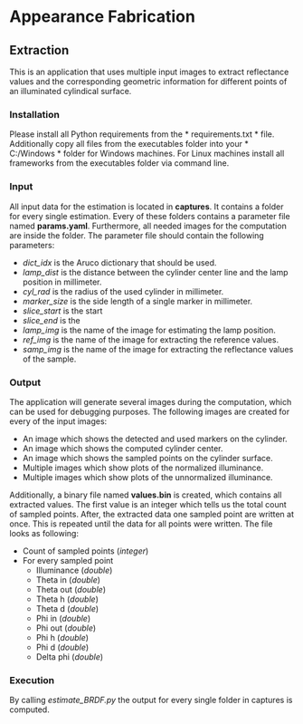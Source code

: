 # Appearance Fabrication
## Extraction

This is an application that uses multiple input images to extract reflectance values and the corresponding geometric information for different points of an illuminated cylindical surface. 

### Installation
Please install all Python requirements from the * requirements.txt * file. Additionally copy all files from the executables folder into your * C:/Windows * folder for Windows machines. For Linux machines install all frameworks from the executables folder via command line.

### Input 

All input data for the estimation is located in **captures**. It contains a folder for every single estimation. Every of these folders contains a parameter file named **params.yaml**. Furthermore, all needed images for the computation are inside the folder. The parameter file should contain the following parameters: 
* _dict_idx_ is the Aruco dictionary that should be used.
* _lamp_dist_ is the distance between the cylinder center line and the lamp position in millimeter.
* _cyl_rad_ is the radius of the used cylinder in millimeter.
* _marker_size_ is the side length of a single marker in millimeter.
* _slice_start_ is the start 
* _slice_end_ is the 
* _lamp_img_ is the name of the image for estimating the lamp position. 
* _ref_img_ is the name of the image for extracting the reference values. 
* _samp_img_ is the name of the image for extracting the reflectance values of the sample.

### Output

The application will generate several images during the computation, which can be used for debugging purposes. The following images are created for every of the input images: 
* An image which shows the detected and used markers on the cylinder. 
* An image which shows the computed cylinder center. 
* An image which shows the sampled points on the cylinder surface. 
* Multiple images which show plots of the normalized illuminance. 
* Multiple images which show plots of the unnormalized illuminance. 

Additionally, a binary file named **values.bin** is created, which contains all extracted values. The first value is an integer which tells us the total count of sampled points. After, the extracted data one sampled point are written at once. This is repeated until the data for all points were written. The file looks as following: 

* Count of sampled points (_integer_)
* For every sampled point
	* Illuminance (_double_)
	* Theta in (_double_)
	* Theta out (_double_)
	* Theta h (_double_)
	* Theta d (_double_)
	* Phi in (_double_)
	* Phi out (_double_)
	* Phi h (_double_)
	* Phi d (_double_)
	* Delta phi (_double_)

### Execution

By calling _estimate_BRDF.py_ the output for every single folder in captures is computed.